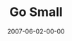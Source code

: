 ---
layout: message
category: message
series: "Go Home"
title: "Go Small"
date: 2007-06-02-00-00
message_id: 16
---